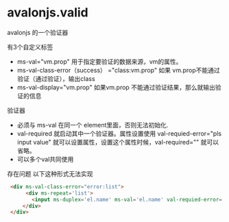 # avalonjs.valid
avalonjs 的一个验证器

有3个自定义标签
* ms-val="vm.prop" 用于指定要验证的数据来源，vm的属性。
* ms-val-class-error（success） ="class:vm.prop" 如果 vm.prop不能通过验证（通过验证），输出class
* ms-val-display="vm.prop" 如果vm.prop 不能通过验证结果，那么就输出验证的信息

验证器
* 必须与 ms-val 在同一个 element里面，否则无法初始化. 
* val-required 就启动其中一个验证器。属性设置使用 val-requied-error="pls input value" 就可以设置属性，设置这个属性时候，val-required="" 就可以省略。
* 可以多个val共同使用

存在问题
以下这种形式无法实现
```html
 <div ms-val-class-error="error:list">
      <div ms-repeat='list'>
        <input ms-duplex='el.name' ms-val='el.name' val-requied-error='请输入XXX'/>
     </div>
 </div>
```

